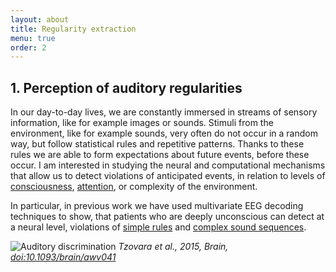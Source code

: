 ```yaml
---
layout: about
title: Regularity extraction
menu: true
order: 2
---
```

## 1. Perception of auditory regularities

In our day-to-day lives, we are constantly immersed in streams of sensory information, like for example images or sounds. Stimuli from the environment, like for example sounds, very often do not occur in a random way, but follow statistical rules and repetitive patterns. Thanks to these rules we are able to form expectations about future events, before these occur. I am interested in studying the neural and computational mechanisms that allow us to detect violations of anticipated events, in relation to levels of [consciousness](https://academic.oup.com/brain/article/138/5/1160/406045/Neural-detection-of-complex-sound-sequences-in-the), [attention](http://www.mitpressjournals.org/doi/abs/10.1162/jocn_a_00835?journalCode=jocn), or complexity of the environment.

In particular, in previous work we have used multivariate EEG decoding techniques to show, that patients who are deeply unconscious can detect at a neural level, violations of [simple rules](https://academic.oup.com/brain/article/136/1/81/430538/Progression-of-auditory-discrimination-based-on) and [complex sound sequences](https://academic.oup.com/brain/article/138/5/1160/406045/Neural-detection-of-complex-sound-sequences-in-the).

![Auditory discrimination](https://oup.silverchair-cdn.com/oup/backfile/Content_public/Journal/brain/138/5/10.1093_brain_awv041/3/awv041f2p.jpeg?Expires=1501793210&Signature=dIoqocv9ql8DBFOrZwQn5MxzA2G5a0Ut4mPgwRJmLbNov3bz5egaN8GfuFBihNWV7vXtb714CCivUGchMgeSedH0f-Mbctihg4-dr9JXuH1GW~SLZw50ZFMAKSPkQyTAHOx81lVmcLBarvAD6RdDaxTzgsTpB6fqi9RxHWcCJ5rOPqIaGlf0Q0CAq9rCwPgAiseQxK3Hu5xmdmYiIjOjUD4BlQVowDYFdvQsKlZpSkNyJV8LnwvdyyjknW7PCKF4xw~HIBEI7y6rplnlDDPbdf4xbnf1Hwmd1nt4fjhaIh6DDqUe05M2tTW0LR81uotVLpT0M1vDqlWTF4YSXzF0KA__&Key-Pair-Id=APKAIUCZBIA4LVPAVW3Q)
*Tzovara et al., 2015, Brain, [doi:10.1093/brain/awv041](https://doi.org/10.1093/brain/awv041)*

